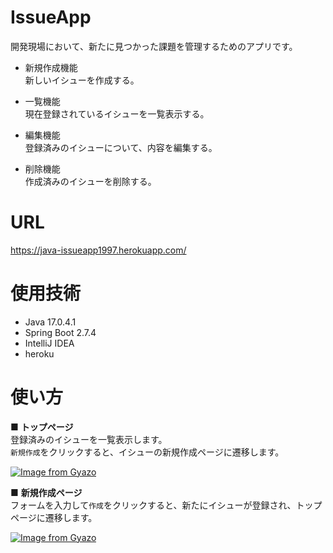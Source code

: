 # IssueApp
開発現場において、新たに見つかった課題を管理するためのアプリです。

- 新規作成機能<br>
新しいイシューを作成する。

- 一覧機能<br>
現在登録されているイシューを一覧表示する。

- 編集機能<br>
登録済みのイシューについて、内容を編集する。

- 削除機能<br>
作成済みのイシューを削除する。

# URL
https://java-issueapp1997.herokuapp.com/
 
# 使用技術
- Java 17.0.4.1
- Spring Boot 2.7.4
- IntelliJ IDEA
- heroku

# 使い方
■ **トップページ**<br>
登録済みのイシューを一覧表示します。<br>
`新規作成`をクリックすると、イシューの新規作成ページに遷移します。

[![Image from Gyazo](https://i.gyazo.com/1904763d8adace184db11fbc61ffbe48.jpg)](https://gyazo.com/1904763d8adace184db11fbc61ffbe48)

■ **新規作成ページ**<br>
フォームを入力して`作成`をクリックすると、新たにイシューが登録され、トップページに遷移します。

[![Image from Gyazo](https://i.gyazo.com/ef6ec762ec193b5d5e67bf7cb5c03830.png)](https://gyazo.com/ef6ec762ec193b5d5e67bf7cb5c03830)
